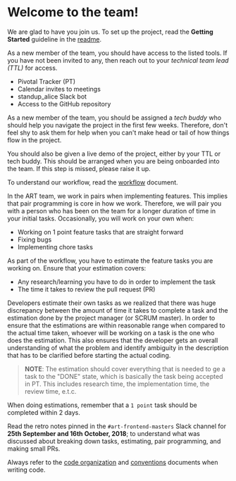 # Welcome to the team!
We are glad to have you join us. To set up the project, read the **Getting Started** guideline in the [readme](../README.md).

As a new member of the team, you should have access to the listed tools. If you have not been invited to any, then reach out to your _technical team lead (TTL)_ for access.
- Pivotal Tracker (PT)
- Calendar invites to meetings
- standup_alice Slack bot
- Access to the GitHub repository

As a new member of the team, you should be assigned a _tech buddy_ who should help you navigate the project in the first few weeks. Therefore, don't feel shy to ask them for help when you can't make head or tail of how things flow in the project.

You should also be given a live demo of the project, either by your TTL or tech buddy. This should be arranged when you are being onboarded into the team. If this step is missed, please raise it up.

To understand our workflow, read the [workflow](best_practices/workflow.md) document.

In the ART team, we work in pairs when implementing features. This implies that pair programming is core in how we work. Therefore, we will pair you with a person who has been on the team for a longer duration of time in your initial tasks. Occasionally, you will work on your own when:
- Working on 1 point feature tasks that are straight forward
- Fixing bugs
- Implementing chore tasks

As part of the workflow, you have to estimate the feature tasks you are working on. Ensure that your estimation covers:
- Any research/learning you have to do in order to implement the task
- The time it takes to review the pull request (PR)

Developers estimate their own tasks as we realized that there was huge discrepancy between the amount of time it takes to complete a task and the estimation done by the project manager (or SCRUM master). In order to ensure that the estimations are within reasonable range when compared to the actual time taken, whoever will be working on a task is the one who does the estimation. This also ensures that the developer gets an overall understanding of what the problem and identify ambiguity in the description that has to be clarified before starting the actual coding.

> **NOTE**: The estimation should cover everything that is needed to ge a task to the "DONE" state, which is basically the task being accepted in PT. This includes research time, the implementation time, the review time, e.t.c.

When doing estimations, remember that a `1 point` task should be completed within 2 days.

Read the retro notes pinned in the `#art-frontend-masters` Slack channel for **25th September and 16th October, 2018**; to understand what was discussed about breaking down tasks, estimating, pair programming, and making small PRs.

Always refer to the [code organization](best_practices/code_organization.md) and [conventions](best_practices/conventions.md) documents when writing code.
